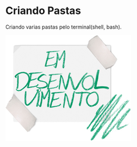 <h1>Criando Pastas</h1>
<p>Criando varias pastas pelo terminal(shell, bash).
</p>
<img src="arte.jpg"></img>
